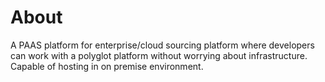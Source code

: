 # About
A PAAS platform for enterprise/cloud sourcing platform where developers can work with a polyglot platform without worrying about infrastructure. Capable of hosting in on premise environment.
